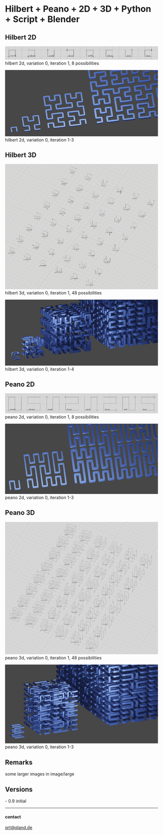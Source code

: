 # **Hilbert + Peano + 2D + 3D + Python + Script + Blender**

## **Hilbert 2D**

![Image](images/hilbert2d_var0.png)  
hilbert 2d, variation 0, iteration 1, 8 possibilities

![Image](images/hilbert2d_1_4r.png)  
hilbert 2d, variation 0, iteration 1-3

## **Hilbert 3D**

![Image](images/hilbert3d_var0.png)  
hilbert 3d, variation 0, iteration 1, 48 possibilities

![Image](images/hilbert3d_1_4r.png)  
hilbert 3d, variation 0, iteration 1-4

## **Peano 2D**

![Image](images/peano2d_var0.png)  
peano 2d, variation 0, iteration 1, 8 possibilities

![Image](images/peano2d_1_3r.png)  
peano 2d, variation 0, iteration 1-3

## **Peano 3D**

![Image](images/peano3d_var0.png)  
peano 3d, variation 0, iteration 1, 48 possibilities

![Image](images/peano3d_1_3r.png)  
peano 3d, variation 0, iteration 1-3

## **Remarks**
some larger images in image/large

## **Versions**
\- 0.9 initial  

---

#### contact
[qrt@qland.de](mailto:qrt@qland.de)
